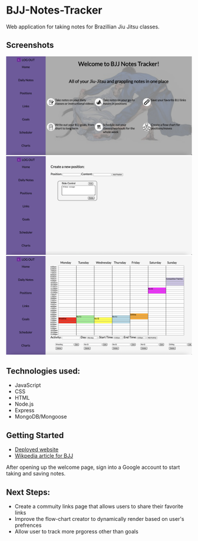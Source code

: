 # BJJ-Notes-Tracker

Web application for taking notes for Brazillian Jiu Jitsu classes.

## Screenshots
![alt text](/screenshots/ScreenShot1.png)
![alt text](/screenshots/ScreenShot2.png)
![alt text](/screenshots/ScreenShot3.png)

## Technologies used:
- JavaScript
- CSS 
- HTML
- Node.js
- Express
- MongoDB/Mongoose

## Getting Started
- [Deployed website](https://bjj-notes.herokuapp.com/)
- [Wikpedia article for BJJ](https://en.wikipedia.org/wiki/Brazilian_jiu-jitsu)

After opening up the welcome page, sign into a Google account to start taking and saving notes.

## Next Steps:
- Create a commuity links page that allows users to share their favorite links
- Improve the flow-chart creator to dynamically render based on user's prefrences
- Allow user to track more prgoress other than goals 